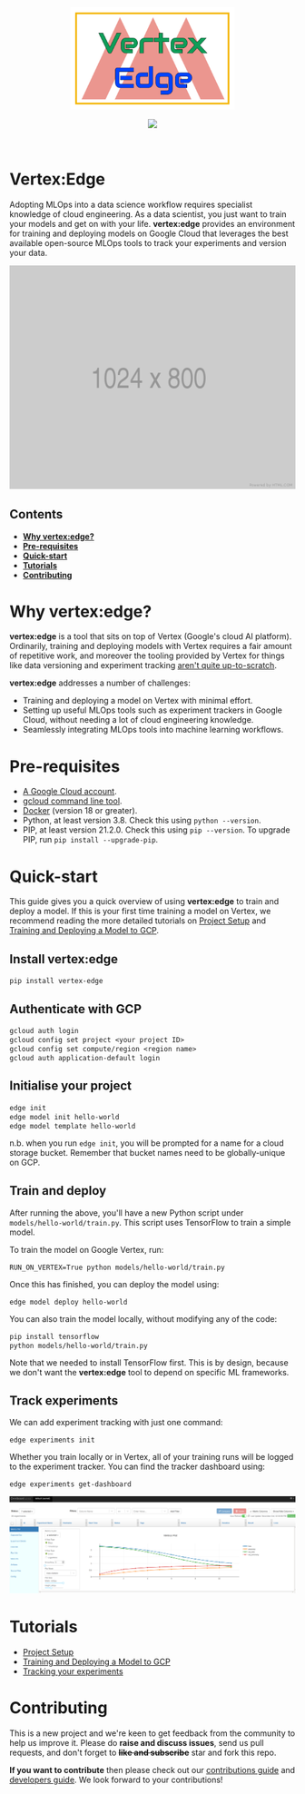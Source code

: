 <p align="center"><img src="./vertex-edge-logo.png" alt="Vertex Edge Logo" height="180"/></a></p>
<p align="center">
	<img src="https://img.shields.io/github/repo-size/fuzzylabs/vertex-edge" height="20"/></a>
    <!--<a href="https://circleci.com/gh/fuzzylabs/vertex-edge/tree/master"><img src="https://circleci.com/gh/fuzzylabs/vertex-edge/tree/master.svg?style=svg" alt="CircleCI" height="20"/></a>-->
</p><br/>

# Vertex:Edge

Adopting MLOps into a data science workflow requires specialist knowledge of cloud engineering. As a data scientist, you just want to train your models and get on with your life. **vertex:edge** provides an environment for training and deploying models on Google Cloud that leverages the best available open-source MLOps tools to track your experiments and version your data.

<p align="center">
    <img src="demo.gif"/>
</p>

## Contents

* **[Why vertex:edge?](#why-vertexedge)**
* **[Pre-requisites](#pre-requisites)**
* **[Quick-start](#quick-start)**
* **[Tutorials](#tutorials)**
* **[Contributing](#contributing)**

# Why vertex:edge?

**vertex:edge** is a tool that sits on top of Vertex (Google's cloud AI platform). Ordinarily, training and deploying models with Vertex requires a fair amount of repetitive work, and moreover the tooling provided by Vertex for things like data versioning and experiment tracking [aren't quite up-to-scratch](https://fuzzylabs.ai/blog/vertex-ai-the-hype).

**vertex:edge** addresses a number of challenges:

* Training and deploying a model on Vertex with minimal effort.
* Setting up useful MLOps tools such as experiment trackers in Google Cloud, without needing a lot of cloud engineering knowledge.
* Seamlessly integrating MLOps tools into machine learning workflows.

# Pre-requisites

* [A Google Cloud account](https://cloud.google.com).
* [gcloud command line tool](https://cloud.google.com/sdk/docs/install).
* [Docker](https://docs.docker.com/get-docker) (version 18 or greater).
* Python, at least version 3.8. Check this using `python --version`.
* PIP, at least version 21.2.0. Check this using `pip --version`. To upgrade PIP, run `pip install --upgrade-pip`.

# Quick-start

This guide gives you a quick overview of using **vertex:edge** to train and deploy a model. If this is your first time training a model on Vertex, we recommend reading the more detailed tutorials on [Project Setup](tutorials/setup.md) and [Training and Deploying a Model to GCP](tutorials/train_deploy.md).

## Install vertex:edge

```
pip install vertex-edge
```

## Authenticate with GCP

```
gcloud auth login
gcloud config set project <your project ID>
gcloud config set compute/region <region name>
gcloud auth application-default login
```

## Initialise your project

```
edge init
edge model init hello-world
edge model template hello-world
```

n.b. when you run `edge init`, you will be prompted for a name for a cloud storage bucket. Remember that bucket names need to be globally-unique on GCP.

## Train and deploy

After running the above, you'll have a new Python script under `models/hello-world/train.py`. This script uses TensorFlow to train a simple model.

To train the model on Google Vertex, run:

```
RUN_ON_VERTEX=True python models/hello-world/train.py
```

Once this has finished, you can deploy the model using:

```
edge model deploy hello-world
```

You can also train the model locally, without modifying any of the code:

```
pip install tensorflow
python models/hello-world/train.py
```

Note that we needed to install TensorFlow first. This is by design, because we don't want the **vertex:edge** tool to depend on specific ML frameworks.

## Track experiments

We can add experiment tracking with just one command:

```
edge experiments init
```

Whether you train locally or in Vertex, all of your training runs will be logged to the experiment tracker. You can find the tracker dashboard using:

```
edge experiments get-dashboard
```

<p align="center">
    <img src="omniboard-screenshot.png"/>
</p>

# Tutorials

* [Project Setup](tutorials/setup.md)
* [Training and Deploying a Model to GCP](tutorials/train_deploy.md)
* [Tracking your experiments](tutorials/experiment_tracking.md)

# Contributing

This is a new project and we're keen to get feedback from the community to help us improve it. Please do **raise and discuss issues**, send us pull requests, and don't forget to **~~like and subscribe~~** star and fork this repo.

**If you want to contribute** then please check out our [contributions guide](CONTRIBUTING.md) and [developers guide](DEVELOPERS.md). We look forward to your contributions!

